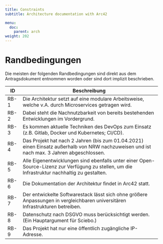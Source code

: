```yaml
---
title: Constraints
subtitle: Architecture documentation with Arc42

menu:
  doc:
    parent: arch
weight: 202
---
```


# Randbedingungen

Die meisten der folgenden Randbedingungen sind direkt aus dem Antragsdokument entnommen worden oder sind dort implizit beschrieben.

|  ID  |                                                                 Beschreibung                                                                  |
|------|-----------------------------------------------------------------------------------------------------------------------------------------------|
| RB-1 |                     Die Architektur setzt auf eine modulare Arbeitsweise, welche v.A. durch Microservices getragen wird.                      |
| RB-2 |                             Dabei steht die Nachnutzbarkeit von bereits bestehenden Entwicklungen im Vordergrund.                             |
| RB-3 |                       Es kommen aktuelle Techniken des DevOps zum Einsatz (z.B. Gitlab, Docker und Kubernetes; CI/CD).                        |
| RB-4 |   Das Projekt hat nach 2 Jahren (bis zum 01.04.2021) einen Einsatz außerhalb von NRW nachzuweisen und ist nach max. 3 Jahren abgeschlossen.   |
| RB-5 | Alle Eigenentwicklungen sind ebenfalls unter einer Open-Source-Lizenz zur Verfügung zu stellen, um die Infrastruktur nachhaltig zu gestalten. |
| RB-6 |                                           Die Dokumentation der Architektur findet in Arc42 statt.                                            |
| RB-7 |         Der entwickelte Softwarestack lässt sich ohne größere Anpassungen in vergleichbaren universitären Infrastrukturen betreiben.          |
| RB-8 |                              Datenschutz nach DSGVO muss berücksichtigt werden. (Ein Hauptargument für Sciebo.)                               |
| RB-9 |                                          Das Projekt hat nur eine öffentlich zugängliche IP-Adresse.                                          |